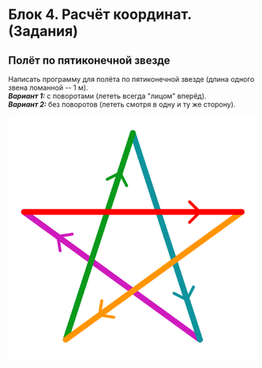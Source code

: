 # Блок 4. Расчёт координат. (Задания)

## Полёт по пятиконечной звезде
Написать программу для полёта по пятиконечной звезде (длина одного звена ломанной -- 1 м).\
***Вариант 1:*** с поворотами (лететь всегда "лицом" вперёд).\
***Вариант 2:*** без поворотов (лететь смотря в одну и ту же сторону).

<img style="display: block; margin: 0 auto" src="./star.png" width="500em">
